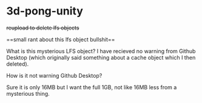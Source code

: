 ﻿# 3d-pong-unity
~~reupload to delete lfs objects~~

==small rant about this lfs object bullshit==

What is this mysterious LFS object? I have recieved no warning from Github Desktop 
(which originally said something about a cache object which I then deleted).


How is it not warning Github Desktop?


Sure it is only 16MB but I want the full 1GB, not like 16MB less from a mysterious thing.

